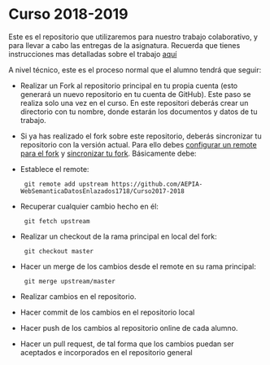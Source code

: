 Curso 2018-2019
================

Este es el repositorio que utilizaremos para nuestro trabajo colaborativo, y para llevar a cabo las entregas de la asignatura. Recuerda que tienes instrucciones mas detalladas sobre el trabajo [aquí](https://docs.google.com/document/d/e/2PACX-1vQrfa6nrN-4nbLWARcyWrY5AxN9lbwRMbT9OuwGHTSXwfQUN5ak7a945mgsuqt7QSPZ5fvYUbh_oZQk/pub)

A nivel técnico, este es el proceso normal que el alumno tendrá que seguir:

* Realizar un Fork al repositorio principal en tu propia cuenta (esto generará un nuevo repositorio en tu cuenta de GitHub). Este paso se realiza solo una vez en el curso. En este repositori deberás crear un directorio con tu nombre, donde estarán los documentos y datos de tu trabajo.

* Si ya has realizado el fork sobre este repositorio, deberás sincronizar tu repositorio con la versión actual. Para ello debes [configurar un remote para el fork](https://help.github.com/articles/configuring-a-remote-for-a-fork) y [sincronizar tu fork](https://help.github.com/articles/syncing-a-fork). Básicamente debe:
 * Establece el remote: 
 
        git remote add upstream https://github.com/AEPIA-WebSemanticaDatosEnlazados1718/Curso2017-2018

 * Recuperar cualquier cambio hecho en él: 
 
        git fetch upstream
 
 * Realizar un checkout de la rama principal en local del fork: 
 
        git checkout master
 
 * Hacer un merge de los cambios desde el remote en su rama principal: 
 
        git merge upstream/master

* Realizar cambios en el repositorio.
* Hacer commit de los cambios en el repositorio local
* Hacer push de los cambios al repositorio online de cada alumno.
* Hacer un pull request, de tal forma que los cambios puedan ser aceptados e incorporados en el repositorio general
